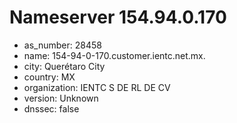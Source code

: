 # Nameserver 154.94.0.170

* as_number: 28458
* name: 154-94-0-170.customer.ientc.net.mx.
* city: Querétaro City
* country: MX
* organization: IENTC S DE RL DE CV
* version: Unknown
* dnssec: false
